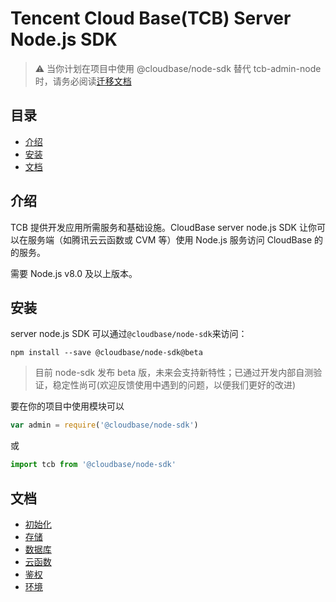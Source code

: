 # Tencent Cloud Base(TCB) Server Node.js SDK

> ⚠️ 当你计划在项目中使用 @cloudbase/node-sdk 替代 tcb-admin-node 时，请务必阅读[迁移文档](./docs/packageChange.md)

## 目录

- [介绍](#介绍)
- [安装](#安装)
- [文档](#文档)

## 介绍

TCB 提供开发应用所需服务和基础设施。CloudBase server node.js SDK 让你可以在服务端（如腾讯云云函数或 CVM 等）使用 Node.js 服务访问 CloudBase 的的服务。

需要 Node.js v8.0 及以上版本。

## 安装

server node.js SDK 可以通过`@cloudbase/node-sdk`来访问：

```base
npm install --save @cloudbase/node-sdk@beta
```

> 目前 node-sdk 发布 beta 版，未来会支持新特性；已通过开发内部自测验证，稳定性尚可(欢迎反馈使用中遇到的问题，以便我们更好的改进)

要在你的项目中使用模块可以

```js
var admin = require('@cloudbase/node-sdk')
```

或

```js
import tcb from '@cloudbase/node-sdk'
```

## 文档

- [初始化](docs/initialization.md)
- [存储](docs/storage.md)
- [数据库](docs/database.md)
- [云函数](docs/functions.md)
- [鉴权](./docs/auth.md)
- [环境](./docs/env.md)
